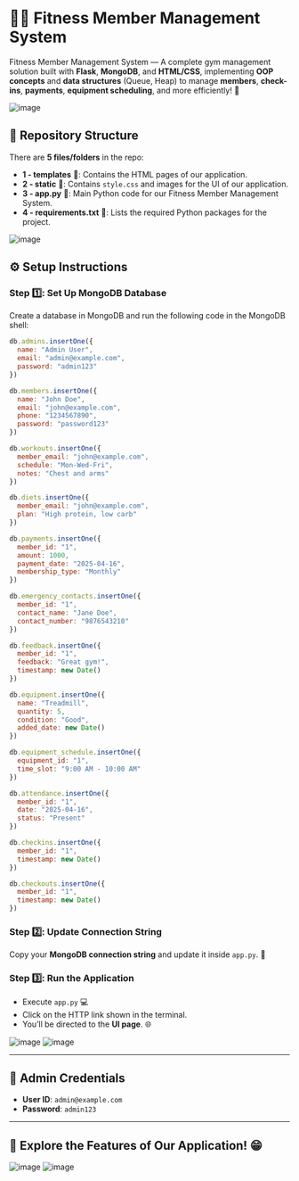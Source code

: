 
# 🏋️‍♂️ Fitness Member Management System
Fitness Member Management System — A complete gym management solution built with **Flask**, **MongoDB**, and **HTML/CSS**, implementing **OOP concepts** and **data structures** (Queue, Heap) to manage **members**, **check-ins**, **payments**, **equipment scheduling**, and more efficiently! 🚀

![image](https://github.com/user-attachments/assets/9659cdaf-cb12-4226-9373-725d861224af)

## 📁 Repository Structure
There are **5 files/folders** in the repo:
- **1 - templates** 🧩: Contains the HTML pages of our application.
- **2 - static** 🎨: Contains `style.css` and images for the UI of our application.
- **3 - app.py** 🐍: Main Python code for our Fitness Member Management System.
- **4 - requirements.txt** 📜: Lists the required Python packages for the project.

![image](https://github.com/user-attachments/assets/38e77334-f7d8-4c6f-8d2b-d4747643f3a0)

## ⚙️ Setup Instructions

### Step 1️⃣: Set Up MongoDB Database
Create a database in MongoDB and run the following code in the MongoDB shell:

```javascript
db.admins.insertOne({
  name: "Admin User",
  email: "admin@example.com",
  password: "admin123"
})

db.members.insertOne({
  name: "John Doe",
  email: "john@example.com",
  phone: "1234567890",
  password: "password123"
})

db.workouts.insertOne({
  member_email: "john@example.com",
  schedule: "Mon-Wed-Fri",
  notes: "Chest and arms"
})

db.diets.insertOne({
  member_email: "john@example.com",
  plan: "High protein, low carb"
})

db.payments.insertOne({
  member_id: "1",
  amount: 1000,
  payment_date: "2025-04-16",
  membership_type: "Monthly"
})

db.emergency_contacts.insertOne({
  member_id: "1",
  contact_name: "Jane Doe",
  contact_number: "9876543210"
})

db.feedback.insertOne({
  member_id: "1",
  feedback: "Great gym!",
  timestamp: new Date()
})

db.equipment.insertOne({
  name: "Treadmill",
  quantity: 5,
  condition: "Good",
  added_date: new Date()
})

db.equipment_schedule.insertOne({
  equipment_id: "1",
  time_slot: "9:00 AM - 10:00 AM"
})

db.attendance.insertOne({
  member_id: "1",
  date: "2025-04-16",
  status: "Present"
})

db.checkins.insertOne({
  member_id: "1",
  timestamp: new Date()
})

db.checkouts.insertOne({
  member_id: "1",
  timestamp: new Date()
})
```

### Step 2️⃣: Update Connection String
Copy your **MongoDB connection string** and update it inside `app.py`. 🔗

### Step 3️⃣: Run the Application
- Execute `app.py` 💻
- Click on the HTTP link shown in the terminal.
- You’ll be directed to the **UI page**. 🌐

![image](https://github.com/user-attachments/assets/4a1116e4-806f-4a57-9045-043a64aebb65)
![image](https://github.com/user-attachments/assets/ed0f7c20-d6b2-4f35-ae25-c244befdcb9a)

---

## 🔑 Admin Credentials
- **User ID**: `admin@example.com`
- **Password**: `admin123`

---

## 🎯 Explore the Features of Our Application! 😁

![image](https://github.com/user-attachments/assets/0d163f37-7981-4712-a33f-5fa558b4f3f7)
![image](https://github.com/user-attachments/assets/2c542dd4-ee35-4f46-8304-1df701014bcd)

